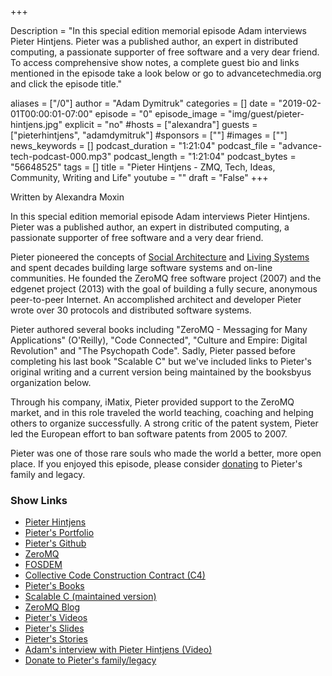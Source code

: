 +++

Description = "In this special edition memorial episode Adam interviews Pieter Hintjens. Pieter was a published author, an expert in distributed computing, a passionate supporter of free software and a very dear friend. To access comprehensive show notes, a complete guest bio and links mentioned in the episode take a look below or go to advancetechmedia.org and click the episode title."

aliases = ["/0"]
author = "Adam Dymitruk"
categories = []
date = "2019-02-01T00:00:01-07:00"
episode = "0"
episode_image = "img/guest/pieter-hintjens.jpg"
explicit = "no"
#hosts = ["alexandra"]
guests = ["pieterhintjens", "adamdymitruk"]
#sponsors = [""]
#images = [""]
news_keywords = []
podcast_duration = "1:21:04"
podcast_file = "advance-tech-podcast-000.mp3"
podcast_length = "1:21:04"
podcast_bytes = "56648525"
tags = []
title = "Pieter Hintjens - ZMQ, Tech, Ideas, Community, Writing and Life"
youtube = ""
draft = "False"
+++

Written by Alexandra Moxin

In this special edition memorial episode Adam interviews Pieter Hintjens. Pieter was a published author, an expert in distributed computing, a passionate supporter of free software and a very dear friend.

Pieter pioneered the concepts of [Social Architecture](http://hintjens.com/blog:_community) and [Living Systems](http://hintjens.com/blog:74) and spent decades building large software systems and on-line communities. He founded the ZeroMQ free software project (2007) and the edgenet project (2013) with the goal of building a fully secure, anonymous peer-to-peer Internet. An accomplished architect and developer Pieter wrote over 30 protocols and distributed software systems.

Pieter authored several books including "ZeroMQ - Messaging for Many Applications" (O'Reilly), "Code Connected", "Culture and Empire: Digital Revolution" and "The Psychopath Code". Sadly, Pieter passed before completing his last book "Scalable C" but we've included links to Pieter's original writing and a current version being maintained by the booksbyus organization below.

Through his company, iMatix, Pieter provided support to the ZeroMQ market, and in this role traveled the world teaching, coaching and helping others to organize successfully. A strong critic of the patent system, Pieter led the European effort to ban software patents from 2005 to 2007. 

Pieter was one of those rare souls who made the world a better, more open place. If you enjoyed this episode, please consider [donating](https://www.paypal.me/Hintjens) to Pieter's family and legacy.


### Show Links

* [Pieter Hintjens](http://hintjens.com/)
* [Pieter's Portfolio](http://hintjens.com/main:portfolio)
* [Pieter's Github](https://github.com/hintjens)
* [ZeroMQ](http://zeromq.org/)
* [FOSDEM](https://fosdem.org/2019/)
* [Collective Code Construction Contract (C4)](https://hintjens.gitbooks.io/social-architecture/content/chapter4.html)
* [Pieter's Books](http://hintjens.com/books)
* [Scalable C (maintained version)](https://github.com/booksbyus/scalable-c)
* [ZeroMQ Blog](http://hintjens.com/blog:_zeromq)
* [Pieter's Videos](https://vimeo.com/user10099130/videos?cjevent=41da0470266111e9815401210a1c0e0c)
* [Pieter's Slides](https://www.slideshare.net/pieterh)
* [Pieter's Stories](http://fiction.hintjens.com/)
* [Adam's interview with Pieter Hintjens (Video)]((https://www.youtube.com/watch?v=ApqI9XLRk4k))
* [Donate to Pieter's family/legacy](https://www.paypal.me/Hintjens)



